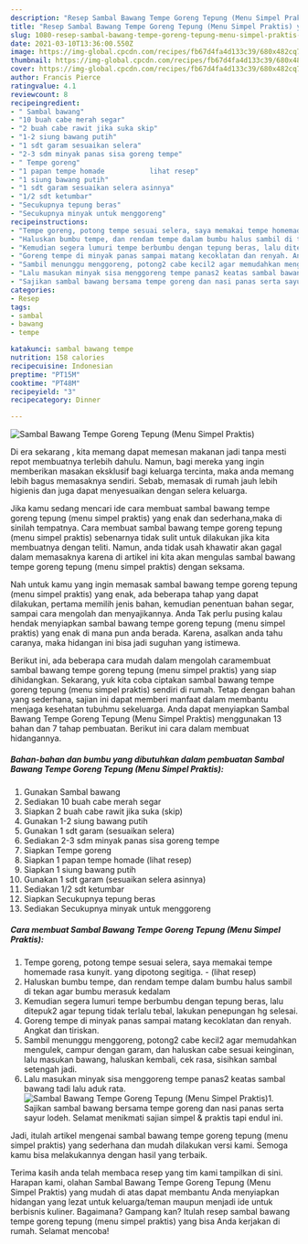 ```yaml
---
description: "Resep Sambal Bawang Tempe Goreng Tepung (Menu Simpel Praktis) yang nikmat Untuk Jualan"
title: "Resep Sambal Bawang Tempe Goreng Tepung (Menu Simpel Praktis) yang nikmat Untuk Jualan"
slug: 1080-resep-sambal-bawang-tempe-goreng-tepung-menu-simpel-praktis-yang-nikmat-untuk-jualan
date: 2021-03-10T13:36:00.550Z
image: https://img-global.cpcdn.com/recipes/fb67d4fa4d133c39/680x482cq70/sambal-bawang-tempe-goreng-tepung-menu-simpel-praktis-foto-resep-utama.jpg
thumbnail: https://img-global.cpcdn.com/recipes/fb67d4fa4d133c39/680x482cq70/sambal-bawang-tempe-goreng-tepung-menu-simpel-praktis-foto-resep-utama.jpg
cover: https://img-global.cpcdn.com/recipes/fb67d4fa4d133c39/680x482cq70/sambal-bawang-tempe-goreng-tepung-menu-simpel-praktis-foto-resep-utama.jpg
author: Francis Pierce
ratingvalue: 4.1
reviewcount: 8
recipeingredient:
- " Sambal bawang"
- "10 buah cabe merah segar"
- "2 buah cabe rawit jika suka skip"
- "1-2 siung bawang putih"
- "1 sdt garam sesuaikan selera"
- "2-3 sdm minyak panas sisa goreng tempe"
- " Tempe goreng"
- "1 papan tempe homade           lihat resep"
- "1 siung bawang putih"
- "1 sdt garam sesuaikan selera asinnya"
- "1/2 sdt ketumbar"
- "Secukupnya tepung beras"
- "Secukupnya minyak untuk menggoreng"
recipeinstructions:
- "Tempe goreng, potong tempe sesuai selera, saya memakai tempe homemade rasa kunyit. yang dipotong segitiga.           (lihat resep)"
- "Haluskan bumbu tempe, dan rendam tempe dalam bumbu halus sambil di tekan agar bumbu merasuk kedalam"
- "Kemudian segera lumuri tempe berbumbu dengan tepung beras, lalu ditepuk2 agar tepung tidak terlalu tebal, lakukan penepungan hg selesai."
- "Goreng tempe di minyak panas sampai matang kecoklatan dan renyah. Angkat dan tiriskan."
- "Sambil menunggu menggoreng, potong2 cabe kecil2 agar memudahkan mengulek, campur dengan garam, dan haluskan cabe sesuai keinginan, lalu masukan bawang, haluskan kembali, cek rasa, sisihkan sambal setengah jadi."
- "Lalu masukan minyak sisa menggoreng tempe panas2 keatas sambal bawang tadi lalu aduk rata."
- "Sajikan sambal bawang bersama tempe goreng dan nasi panas serta sayur lodeh. Selamat menikmati sajian simpel &amp; praktis tapi endul ini."
categories:
- Resep
tags:
- sambal
- bawang
- tempe

katakunci: sambal bawang tempe 
nutrition: 158 calories
recipecuisine: Indonesian
preptime: "PT15M"
cooktime: "PT48M"
recipeyield: "3"
recipecategory: Dinner

---
```



![Sambal Bawang Tempe Goreng Tepung (Menu Simpel Praktis)](https://img-global.cpcdn.com/recipes/fb67d4fa4d133c39/680x482cq70/sambal-bawang-tempe-goreng-tepung-menu-simpel-praktis-foto-resep-utama.jpg)

Di era  sekarang , kita memang dapat memesan makanan jadi tanpa mesti repot membuatnya terlebih dahulu. Namun, bagi mereka yang ingin memberikan masakan eksklusif bagi keluarga tercinta, maka anda memang lebih bagus memasaknya sendiri. Sebab, memasak di rumah jauh lebih higienis dan juga dapat menyesuaikan dengan selera keluarga.

Jika kamu sedang mencari ide cara membuat sambal bawang tempe goreng tepung (menu simpel praktis) yang enak dan sederhana,maka di sinilah tempatnya. Cara membuat sambal bawang tempe goreng tepung (menu simpel praktis)  sebenarnya tidak sulit untuk dilakukan jika kita membuatnya dengan teliti. Namun, anda tidak usah khawatir akan gagal dalam memasaknya 
karena di artikel ini kita akan mengulas sambal bawang tempe goreng tepung (menu simpel praktis) dengan seksama.  



Nah untuk kamu yang ingin memasak sambal bawang tempe goreng tepung (menu simpel praktis) yang enak, ada beberapa tahap yang dapat dilakukan, pertama memilih jenis bahan, kemudian penentuan bahan segar, sampai cara mengolah dan menyajikannya. Anda Tak perlu pusing kalau hendak menyiapkan sambal bawang tempe goreng tepung (menu simpel praktis) yang enak di mana pun anda berada. Karena, asalkan anda  tahu caranya, maka hidangan ini bisa jadi suguhan yang istimewa.

Berikut ini, ada beberapa cara mudah dalam mengolah caramembuat sambal bawang tempe goreng tepung (menu simpel praktis) yang siap dihidangkan. Sekarang, yuk kita coba ciptakan sambal bawang tempe goreng tepung (menu simpel praktis) sendiri di rumah. Tetap dengan bahan yang sederhana, sajian ini dapat memberi manfaat dalam membantu menjaga kesehatan tubuhmu sekeluarga. Anda dapat menyiapkan Sambal Bawang Tempe Goreng Tepung (Menu Simpel Praktis) menggunakan 13 bahan dan 7 tahap pembuatan. Berikut ini cara dalam membuat hidangannya.

<!--inarticleads1-->

##### Bahan-bahan dan bumbu yang dibutuhkan dalam pembuatan Sambal Bawang Tempe Goreng Tepung (Menu Simpel Praktis):

1. Gunakan  Sambal bawang
1. Sediakan 10 buah cabe merah segar
1. Siapkan 2 buah cabe rawit jika suka (skip)
1. Gunakan 1-2 siung bawang putih
1. Gunakan 1 sdt garam (sesuaikan selera)
1. Sediakan 2-3 sdm minyak panas sisa goreng tempe
1. Siapkan  Tempe goreng
1. Siapkan 1 papan tempe homade           (lihat resep)
1. Siapkan 1 siung bawang putih
1. Gunakan 1 sdt garam (sesuaikan selera asinnya)
1. Sediakan 1/2 sdt ketumbar
1. Siapkan Secukupnya tepung beras
1. Sediakan Secukupnya minyak untuk menggoreng




<!--inarticleads2-->

##### Cara membuat Sambal Bawang Tempe Goreng Tepung (Menu Simpel Praktis):

1. Tempe goreng, potong tempe sesuai selera, saya memakai tempe homemade rasa kunyit. yang dipotong segitiga. -           (lihat resep)
1. Haluskan bumbu tempe, dan rendam tempe dalam bumbu halus sambil di tekan agar bumbu merasuk kedalam
1. Kemudian segera lumuri tempe berbumbu dengan tepung beras, lalu ditepuk2 agar tepung tidak terlalu tebal, lakukan penepungan hg selesai.
1. Goreng tempe di minyak panas sampai matang kecoklatan dan renyah. Angkat dan tiriskan.
1. Sambil menunggu menggoreng, potong2 cabe kecil2 agar memudahkan mengulek, campur dengan garam, dan haluskan cabe sesuai keinginan, lalu masukan bawang, haluskan kembali, cek rasa, sisihkan sambal setengah jadi.
1. Lalu masukan minyak sisa menggoreng tempe panas2 keatas sambal bawang tadi lalu aduk rata.
<img src="//assets-global.cpcdn.com/assets/icons/button_play-2c75c40dde080a61004c1f40b05d8f140eaff45d7e9e6481dc71c63d2e7c4909.png" alt="Sambal Bawang Tempe Goreng Tepung (Menu Simpel Praktis)">1. Sajikan sambal bawang bersama tempe goreng dan nasi panas serta sayur lodeh. Selamat menikmati sajian simpel &amp; praktis tapi endul ini.




Jadi, itulah artikel mengenai  sambal bawang tempe goreng tepung (menu simpel praktis)  yang sederhana dan mudah dilakukan versi kami. Semoga kamu bisa melakukannya dengan hasil yang terbaik. 

Terima kasih anda telah membaca resep yang tim kami tampilkan di sini. Harapan kami, olahan  Sambal Bawang Tempe Goreng Tepung (Menu Simpel Praktis) yang mudah di atas dapat membantu Anda menyiapkan hidangan yang lezat untuk keluarga/teman maupun menjadi ide untuk berbisnis kuliner. Bagaimana? Gampang kan? Itulah resep sambal bawang tempe goreng tepung (menu simpel praktis) yang bisa Anda kerjakan di rumah. Selamat mencoba!

